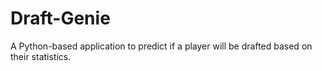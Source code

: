 # Draft-Genie
A Python-based application to predict if a player will be drafted based on their statistics.
